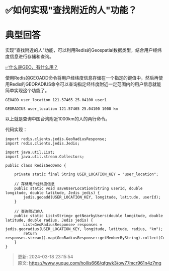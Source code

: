 # ✅如何实现"查找附近的人"功能？

# 典型回答


实现"查找附近的人"功能，可以利用Redis的Geospatial数据类型，结合用户经纬度信息进行存储和查询。



[✅什么是GEO，有什么用？](https://www.yuque.com/hollis666/qfgwk3/szth63)



使用Redis的GEOADD命令将用户经纬度信息存储在一个指定的键值中，然后再使用Redis的GEORADIUS命令可以查询指定经纬度附近一定范围内的用户信息就能简单实现这个功能了。



```plain
GEOADD user_location 121.57465 25.04100 user1

GEORADIUS user_location 121.57465 25.04100 1000 km
```



以上就是查询中国台湾附近1000km的人的两行命令。



代码实现：



```plain
import redis.clients.jedis.GeoRadiusResponse;
import redis.clients.jedis.Jedis;

import java.util.List;
import java.util.stream.Collectors;

public class RedisGeoDemo {

    private static final String USER_LOCATION_KEY = "user_location";

    // 存储用户经纬度信息
    public static void saveUserLocation(String userId, double longitude, double latitude, Jedis jedis) {
        jedis.geoadd(USER_LOCATION_KEY, longitude, latitude, userId);
    }

    // 查询附近的人
    public static List<String> getNearbyUsers(double longitude, double latitude, double radius, Jedis jedis) {
        List<GeoRadiusResponse> responses = jedis.georadius(USER_LOCATION_KEY, longitude, latitude, radius, "km");
        return responses.stream().map(GeoRadiusResponse::getMemberByString).collect(Collectors.toList());
    }
}

```



> 更新: 2024-03-18 23:15:54  
> 原文: <https://www.yuque.com/hollis666/qfgwk3/ow77mcr961n4z7mg>